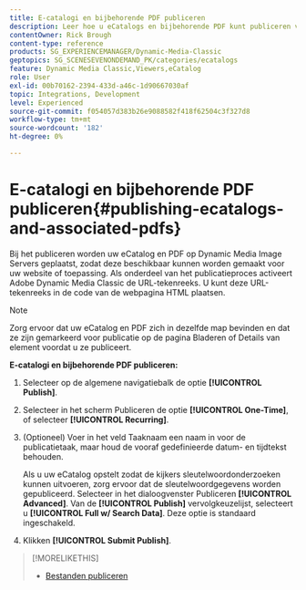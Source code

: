 ```yaml
---
title: E-catalogi en bijbehorende PDF publiceren
description: Leer hoe u eCatalogs en bijbehorende PDF kunt publiceren vanuit Adobe Dynamic Media Classic.
contentOwner: Rick Brough
content-type: reference
products: SG_EXPERIENCEMANAGER/Dynamic-Media-Classic
geptopics: SG_SCENESEVENONDEMAND_PK/categories/ecatalogs
feature: Dynamic Media Classic,Viewers,eCatalog
role: User
exl-id: 00b70162-2394-433d-a46c-1d90667030af
topic: Integrations, Development
level: Experienced
source-git-commit: f054057d383b26e9088582f418f62504c3f327d8
workflow-type: tm+mt
source-wordcount: '182'
ht-degree: 0%

---
```


# E-catalogi en bijbehorende PDF publiceren{#publishing-ecatalogs-and-associated-pdfs}

Bij het publiceren worden uw eCatalog en PDF op Dynamic Media Image Servers geplaatst, zodat deze beschikbaar kunnen worden gemaakt voor uw website of toepassing. Als onderdeel van het publicatieproces activeert Adobe Dynamic Media Classic de URL-tekenreeks. U kunt deze URL-tekenreeks in de code van de webpagina HTML plaatsen.

>[!NOTE]
>
>Zorg ervoor dat uw eCatalog en PDF zich in dezelfde map bevinden en dat ze zijn gemarkeerd voor publicatie op de pagina Bladeren of Details van element voordat u ze publiceert.

**E-catalogi en bijbehorende PDF publiceren:**

1. Selecteer op de algemene navigatiebalk de optie **[!UICONTROL Publish]**.
1. Selecteer in het scherm Publiceren de optie **[!UICONTROL One-Time]**, of selecteer **[!UICONTROL Recurring]**.
1. (Optioneel) Voer in het veld Taaknaam een naam in voor de publicatietaak, maar houd de vooraf gedefinieerde datum- en tijdtekst behouden.

   Als u uw eCatalog opstelt zodat de kijkers sleutelwoordonderzoeken kunnen uitvoeren, zorg ervoor dat de sleutelwoordgegevens worden gepubliceerd. Selecteer in het dialoogvenster Publiceren **[!UICONTROL Advanced]**. Van de **[!UICONTROL Publish]** vervolgkeuzelijst, selecteert u **[!UICONTROL Full w/ Search Data]**. Deze optie is standaard ingeschakeld.

1. Klikken **[!UICONTROL Submit Publish]**.

>[!MORELIKETHIS]
>
>* [Bestanden publiceren](publishing-files.md)
